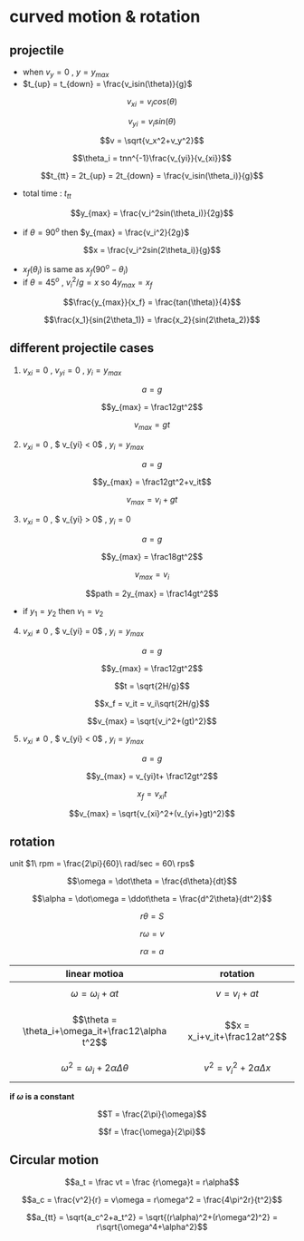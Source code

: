 # curved motion & rotation

## projectile

* when $v_y = 0$ , $y = y_{max}$
* $t_{up} = t_{down} = \frac{v_isin(\theta)}{g}$

$$v_{xi} = v_icos(\theta)$$

$$v_{yi} = v_isin(\theta)$$

$$v = \sqrt{v_x^2+v_y^2}$$

$$\theta_i = tnn^{-1}\frac{v_{yi}}{v_{xi}}$$

$$t_{tt} = 2t_{up} = 2t_{down} = \frac{v_isin(\theta_i)}{g}$$

* total time : $t_{tt}$

$$y_{max} = \frac{v_i^2sin(\theta_i)}{2g}$$

* if $\theta = 90^o$ then $y_{max} = \frac{v_i^2}{2g}$

$$x = \frac{v_i^2sin(2\theta_i)}{g}$$

* $x_{f}(\theta_i)$ is same as $x_f(90^o-\theta_i)$
* if $\theta = 45^o$ , $v_i^2/g = x$ so $4y_{max} = x_f$

$$\frac{y_{max}}{x_f} = \frac{tan(\theta)}{4}$$

$$\frac{x_1}{sin(2\theta_1)} = \frac{x_2}{sin(2\theta_2)}$$

## different projectile cases

1. $v_{xi} = 0$ , $v_{yi} = 0$ , $y_i = y_{max}$

$$a = g$$

$$y_{max} = \frac12gt^2$$

$$v_{max} = gt$$

2. $v_{xi} = 0$ , $ v_{yi} < 0$ , $y_i = y_{max}$

$$a = g$$

$$y_{max} = \frac12gt^2+v_it$$

$$v_{max} = v_i+gt$$

3. $v_{xi} = 0$ , $ v_{yi} > 0$ , $y_i = 0$

$$a = g$$

$$y_{max} = \frac18gt^2$$

$$v_{max} = v_i$$

$$path = 2y_{max} = \frac14gt^2$$

* if $y_1 = y_2$ then $v_1 = v_2$

4. $v_{xi} \not= 0$ , $ v_{yi} = 0$ , $y_i = y_{max}$

$$a = g$$

$$y_{max} = \frac12gt^2$$

$$t = \sqrt{2H/g}$$

$$x_f = v_it = v_i\sqrt{2H/g}$$

$$v_{max} = \sqrt{v_i^2+(gt)^2}$$

5. $v_{xi} \not= 0$ , $ v_{yi} < 0$ , $y_i = y_{max}$

$$a = g$$

$$y_{max} = v_{yi}t+
\frac12gt^2$$

$$x_f = v_{xi}t$$

$$v_{max} = \sqrt{v_{xi}^2+(v_{yi+}gt)^2}$$

## rotation

unit $1\ rpm = \frac{2\pi}{60}\ rad/sec = 60\ rps$

$$\omega = \dot\theta = \frac{d\theta}{dt}$$

$$\alpha = \dot\omega = \ddot\theta = \frac{d^2\theta}{dt^2}$$

$$r\theta = S$$

$$r\omega = v$$

$$r\alpha = a$$

| linear motioa | rotation |
|:---:|:---:|
|$$\omega = \omega_i+\alpha t$$|$$v = v_i+at$$|
|$$\theta = \theta_i+\omega_it+\frac12\alpha t^2$$|$$x = x_i+v_it+\frac12at^2$$|
|$$\omega^2 = \omega_i+2\alpha\Delta\theta$$|$$v^2 = v_i^2+2a\Delta x$$|

**if $\omega$ is a constant**

$$T = \frac{2\pi}{\omega}$$

$$f = \frac{\omega}{2\pi}$$

## Circular motion

$$a_t = \frac vt = \frac {r\omega}t = r\alpha$$

$$a_c = \frac{v^2}{r} = v\omega = r\omega^2 = \frac{4\pi^2r}{t^2}$$

$$a_{tt} = \sqrt{a_c^2+a_t^2} = \sqrt{(r\alpha)^2+(r\omega^2)^2} = r\sqrt{\omega^4+\alpha^2}$$
